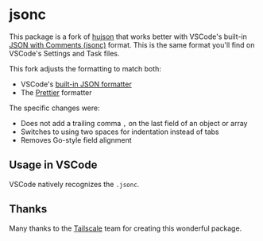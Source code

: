 # jsonc

This package is a fork of [hujson](github.com/tailscale/hujson) that works better with VSCode's built-in [JSON with Comments (jsonc)](https://code.visualstudio.com/docs/languages/json#_json-with-comments) format. This is the same format you'll find on VSCode's Settings and Task files.

This fork adjusts the formatting to match both:

- VSCode's [built-in JSON formatter](https://code.visualstudio.com/docs/languages/json#_formatting)
- The [Prettier](https://prettier.io/) formatter

The specific changes were:

- Does not add a trailing comma `,` on the last field of an object or array
- Switches to using two spaces for indentation instead of tabs
- Removes Go-style field alignment

## Usage in VSCode

VSCode natively recognizes the `.jsonc`.

## Thanks

Many thanks to the [Tailscale](https://github.com/tailscale) team for creating this wonderful package.
